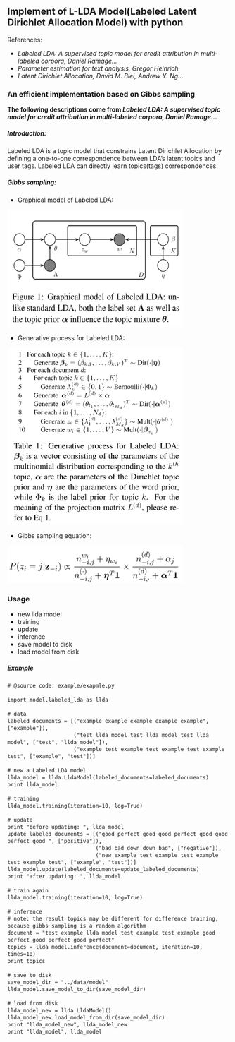 ## Implement of L-LDA Model(Labeled Latent Dirichlet Allocation Model) with python


References:
   * *Labeled LDA: A supervised topic model for credit attribution in multi-labeled corpora, Daniel Ramage...*
   * *Parameter estimation for text analysis, Gregor Heinrich.*
   * *Latent Dirichlet Allocation, David M. Blei, Andrew Y. Ng...*
   
### An efficient implementation based on Gibbs sampling

**The following descriptions come from *Labeled LDA: A supervised topic model for credit attribution in multi-labeled corpora, Daniel Ramage...***

##### Introduction:
Labeled LDA is a topic model that constrains Latent Dirichlet Allocation by defining a one-to-one correspondence between LDA’s latent topics and user tags.
Labeled LDA can directly learn topics(tags) correspondences.

##### Gibbs sampling:
* Graphical model of Labeled LDA:
<!-- ![https://github.com/JoeZJH/Labeled-LDA/blob/master/assets/graphical-of-labeled-lda.png](https://github.com/JoeZJH/Labeled-LDA/blob/master/assets/graphical-of-labeled-lda.png) -->

<img src="https://github.com/JoeZJH/Labeled-LDA-Python/blob/master/assets/graphical-of-labeled-lda.png" width="400" height="265"/>

* Generative process for Labeled LDA:
<!-- ![https://github.com/JoeZJH/Labeled-LDA/blob/master/assets/generative-process-for-labeled-lda.png](https://github.com/JoeZJH/Labeled-LDA/blob/master/assets/generative-process-for-labeled-lda.png) -->
<img src="https://github.com/JoeZJH/Labeled-LDA-Python/blob/master/assets/generative-process-for-labeled-lda.png" width="400" height="400"/>

* Gibbs sampling equation:
<!-- ![https://github.com/JoeZJH/Labeled-LDA/blob/master/assets/gibbs-sampling-equation.png](https://github.com/JoeZJH/Labeled-LDA/blob/master/assets/gibbs-sampling-equation.png) -->
<img src="https://github.com/JoeZJH/Labeled-LDA-Python/blob/master/assets/gibbs-sampling-equation.png" width="400" height="85"/>

### Usage
* new llda model
* training
* update
* inference
* save model to disk
* load model from disk

##### Example 
```
# @source code: example/exapmle.py

import model.labeled_lda as llda

# data
labeled_documents = [("example example example example example", ["example"]),
                     ("test llda model test llda model test llda model", ["test", "llda_model"]),
                     ("example test example test example test example test", ["example", "test"])]

# new a Labeled LDA model
llda_model = llda.LldaModel(labeled_documents=labeled_documents)
print llda_model

# training
llda_model.training(iteration=10, log=True)

# update
print "before updating: ", llda_model
update_labeled_documents = [("good perfect good good perfect good good perfect good ", ["positive"]),
                            ("bad bad down down bad", ["negative"]),
                            ("new example test example test example test example test", ["example", "test"])]
llda_model.update(labeled_documents=update_labeled_documents)
print "after updating: ", llda_model

# train again
llda_model.training(iteration=10, log=True)

# inference
# note: the result topics may be different for difference training, because gibbs sampling is a random algorithm
document = "test example llda model test example test example good perfect good perfect good perfect"
topics = llda_model.inference(document=document, iteration=10, times=10)
print topics

# save to disk
save_model_dir = "../data/model"
llda_model.save_model_to_dir(save_model_dir)

# load from disk
llda_model_new = llda.LldaModel()
llda_model_new.load_model_from_dir(save_model_dir)
print "llda_model_new", llda_model_new
print "llda_model", llda_model
```


